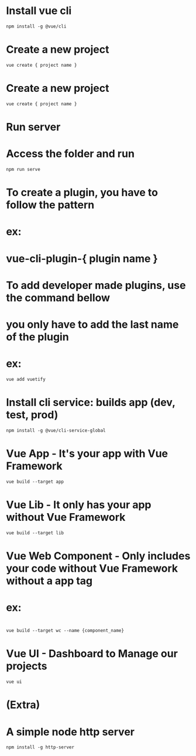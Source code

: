 # Install vue cli
```
npm install -g @vue/cli
```

# Create a new project
```
vue create { project name }
```

# Create a new project
```
vue create { project name }
```

# Run server
# Access the folder and run
```
npm run serve
```

# To create a plugin, you have to follow the pattern
# ex:
# vue-cli-plugin-{ plugin name }

# To add developer made plugins, use the command bellow
# you only have to add the last name of the plugin
# ex:
```
vue add vuetify
```

# Install cli service: builds app (dev, test, prod)
```
npm install -g @vue/cli-service-global
```

# Vue App - It's your app with Vue Framework
```
vue build --target app
```

# Vue Lib - It only has your app without Vue Framework
```
vue build --target lib
```

# Vue Web Component - Only includes your code without Vue Framework without a app tag
# ex:
# <div id="app"></div>
```
vue build --target wc --name {component_name}
```

# Vue UI - Dashboard to Manage our projects
```
vue ui
```

# (Extra)
# A simple node http server
```
npm install -g http-server
```
